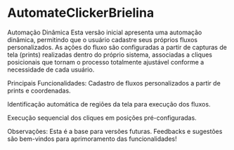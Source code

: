 # AutomateClickerBrielina

Automação Dinâmica
Esta versão inicial apresenta uma automação dinâmica, permitindo que o usuário cadastre seus próprios fluxos personalizados. As ações do fluxo são configuradas a partir de capturas de tela (prints) realizadas dentro do próprio sistema, associadas a cliques posicionais que tornam o processo totalmente ajustável conforme a necessidade de cada usuário.

Principais Funcionalidades:
Cadastro de fluxos personalizados a partir de prints e coordenadas.

Identificação automática de regiões da tela para execução dos fluxos.

Execução sequencial dos cliques em posições pré-configuradas.

Observações:
Esta é a base para versões futuras. Feedbacks e sugestões são bem-vindos para aprimoramento das funcionalidades!
